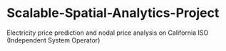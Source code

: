 # Scalable-Spatial-Analytics-Project
Electricity price prediction and nodal price analysis on California ISO (Independent System Operator)
